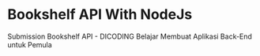 # Bookshelf API With NodeJs
Submission Bookshelf API - DICODING Belajar Membuat Aplikasi Back-End untuk Pemula
